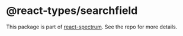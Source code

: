 # @react-types/searchfield

This package is part of [react-spectrum](https://gitlab.com/watheia/spectrum). See the repo for more details.
